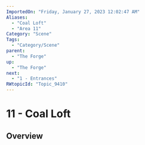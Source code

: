 ```yaml
---
ImportedOn: "Friday, January 27, 2023 12:02:47 AM"
Aliases:
  - "Coal Loft"
  - "Area 11"
Category: "Scene"
Tags:
  - "Category/Scene"
parent:
  - "The Forge"
up:
  - "The Forge"
next:
  - "1 - Entrances"
RWtopicId: "Topic_9410"
---
```

# 11 - Coal Loft
## Overview
